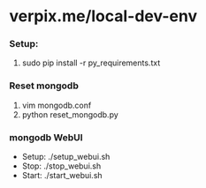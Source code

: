 # verpix.me/local-dev-env

### Setup:
1. sudo pip install -r py_requirements.txt


### Reset mongodb
1. vim mongodb.conf
2. python reset_mongodb.py

### mongodb WebUI
* Setup: ./setup_webui.sh
* Stop: ./stop_webui.sh
* Start: ./start_webui.sh

